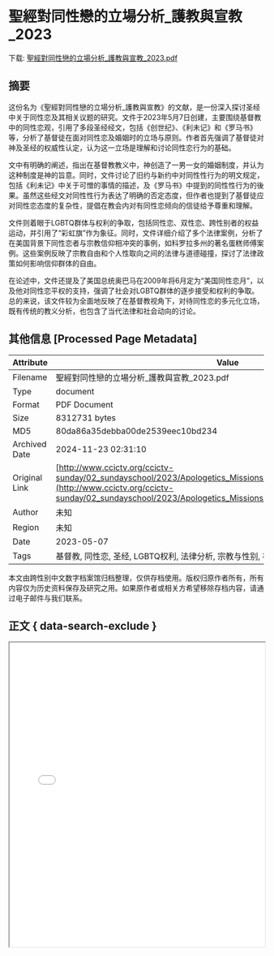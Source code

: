 # 聖經對同性戀的立場分析_護教與宣教_2023

<!-- tcd_download_link -->
下载: <a href="聖經對同性戀的立場分析_護教與宣教_2023.pdf" download>聖經對同性戀的立場分析_護教與宣教_2023.pdf</a>
<!-- tcd_download_link_end -->

## 摘要

<!-- tcd_abstract -->
这份名为《聖經對同性戀的立場分析_護教與宣教》的文献，是一份深入探讨圣经中关于同性恋及其相关议题的研究。文件于2023年5月7日创建，主要围绕基督教中的同性恋观，引用了多段圣经经文，包括《创世纪》、《利未记》和《罗马书》等，分析了基督徒在面对同性恋及婚姻时的立场与原则。作者首先强调了基督徒对神及圣经的权威性认定，认为这一立场是理解和讨论同性恋行为的基础。

文中有明确的阐述，指出在基督教教义中，神创造了一男一女的婚姻制度，并认为这种制度是神的旨意。同时，文件讨论了旧约与新约中对同性性行为的明文规定，包括《利未记》中关于可憎的事情的描述，及《罗马书》中提到的同性性行为的後果。虽然这些经文对同性性行为表达了明确的否定态度，但作者也提到了基督徒应对同性恋态度的复杂性，提倡在教会内对有同性恋倾向的信徒给予尊重和理解。

文件则着眼于LGBTQ群体与权利的争取，包括同性恋、双性恋、跨性别者的权益运动，并引用了“彩虹旗”作为象征。同时，文件详细介绍了多个法律案例，分析了在美国背景下同性恋者与宗教信仰相冲突的事例，如科罗拉多州的著名蛋糕师傅案例。这些案例反映了宗教自由和个人性取向之间的法律与道德碰撞，探讨了法律政策如何影响信仰群体的自由。

在论述中，文件还提及了美国总统奥巴马在2009年将6月定为“美国同性恋月”，以及他对同性恋平权的支持，强调了社会对LGBTQ群体的逐步接受和权利的争取。总的来说，该文件较为全面地反映了在基督教视角下，对待同性恋的多元化立场，既有传统的教义分析，也包含了当代法律和社会动向的讨论。

<!-- tcd_abstract_end -->

## 其他信息 [Processed Page Metadata]

| Attribute       | Value                                  |
|-----------------|----------------------------------------|
| Filename        | 聖經對同性戀的立場分析_護教與宣教_2023.pdf                             |
| Type            | document                                 |
| Format          | PDF Document                               |
| Size            | 8312731 bytes                           |
| MD5             | 80da86a35debba00de2539eec10bd234                                  |
| Archived Date   | 2024-11-23 02:31:10                             |
| Original Link   | [http://www.ccictv.org/ccictv-sunday/02_sundayschool/2023/Apologetics_Missions/Apologetics_Missions_slide10.pdf](http://www.ccictv.org/ccictv-sunday/02_sundayschool/2023/Apologetics_Missions/Apologetics_Missions_slide10.pdf)                         |
| Author          | 未知                               |
| Region          | 未知                               |
| Date            | 2023-05-07                                 |
| Tags            | 基督教, 同性恋, 圣经, LGBTQ权利, 法律分析, 宗教与性别, 社会运动, 性别多元                                 |

本文由跨性别中文数字档案馆归档整理，仅供存档使用。版权归原作者所有，所有内容仅为历史资料保存及研究之用。如果原作者或相关方希望移除存档内容，请通过电子邮件与我们联系。

## 正文 { data-search-exclude }

<!-- tcd_main_text -->
<iframe src="../聖經對同性戀的立場分析_護教與宣教_2023.pdf" width="100%" height="600px">
    <p>无法显示PDF，请下载查看。</p>
</iframe>
<!-- tcd_main_text_end -->

